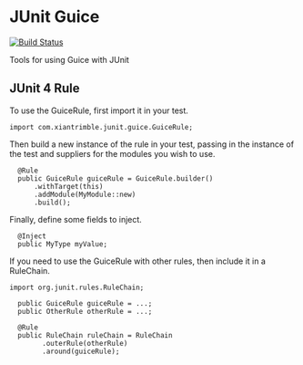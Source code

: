 # JUnit Guice

[![Build Status](https://secure.travis-ci.org/ctrimble/junit-guice.png?branch=develop)](https://travis-ci.org/ctrimble/junit-guice)

Tools for using Guice with JUnit

## JUnit 4 Rule

To use the GuiceRule, first import it in your test.

```
import com.xiantrimble.junit.guice.GuiceRule;
```

Then build a new instance of the rule in your test, passing in the instance of the test and suppliers for the
modules you wish to use.

```
  @Rule
  public GuiceRule guiceRule = GuiceRule.builder()
      .withTarget(this)
      .addModule(MyModule::new)
      .build();
```

Finally, define some fields to inject.

```
  @Inject
  public MyType myValue;
```

If you need to use the GuiceRule with other rules, then include it in a RuleChain.

```
import org.junit.rules.RuleChain;
```

```
  public GuiceRule guiceRule = ...;
  public OtherRule otherRule = ...;
  
  @Rule
  public RuleChain ruleChain = RuleChain
        .outerRule(otherRule)
        .around(guiceRule);
```
